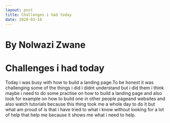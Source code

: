 ```yaml
---
layout: post
title: Challenges i had today
date: 2020-03-10
---
```

# By Nolwazi Zwane

# Challenges i had today


Today i was busy with how to build a landing page.To be honest it was challenging some of the things  i did i didnt understand but i did them i think maybe i need to do some practise on how to build a landing page and also look for example on how to build one in other people pageand websites and also watch tutorials because this thing took me a whole day to do it but what am proud of is that i have tried to what i know without looking for a lot of help that help me because it shows me what i need to help.
